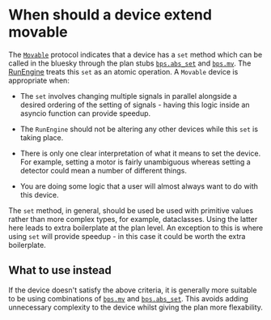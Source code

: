 # When should a device extend movable

The [`Movable`](#bluesky.protocols.Movable) protocol indicates that a device has a `set` method which can be called in the bluesky through the plan stubs [`bps.abs_set`](#bluesky.plan_stubs.abs_set) and [`bps.mv`](#bluesky.plan_stubs.mv). The [RunEngine](#bluesky.run_engine.RunEngine) treats this `set` as an atomic operation. A `Movable` device is appropriate when:

- The `set` involves changing multiple signals in parallel alongside a desired ordering of the setting of signals - having this logic inside an asyncio function can provide speedup.

- The `RunEngine` should not be altering any other devices while this `set` is taking place.

- There is only one clear interpretation of what it means to set the device. For example, setting a motor is fairly unambiguous whereas setting a detector could mean a number of different things.

- You are doing some logic that a user will almost always want to do with this device.

The `set` method, in general, should be used be used with primitive values rather than more complex types, for example, dataclasses. Using the latter here leads to extra boilerplate at the plan level. An exception to this is where using `set` will provide speedup - in this case it could be worth the extra boilerplate.

## What to use instead

If the device doesn't satisfy the above criteria, it is generally more suitable to be using combinations of [`bps.mv`](#bluesky.plan_stubs.mv) and [`bps.abs_set`](#bluesky.plan_stubs.abs_set). This avoids adding unnecessary complexity to the device whilst giving the plan more flexability.
